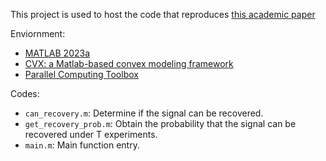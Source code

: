 This project is used to host the code that reproduces [this academic paper](https://ieeexplore.ieee.org/document/9497742)

Enviornment:

- [MATLAB 2023a](https://ww2.mathworks.cn/products.html?s_tid=gn_ps)
- [CVX: a Matlab-based convex modeling framework](http://cvxr.com/)
- [Parallel Computing Toolbox](https://ww2.mathworks.cn/products/parallel-computing.html)

Codes:

- `can_recovery.m`: Determine if the signal can be recovered.
- `get_recovery_prob.m`: Obtain the probability that the signal can be recovered under T experiments.
- `main.m`: Main function entry.
